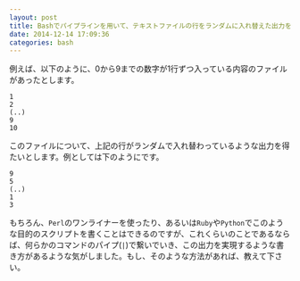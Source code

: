 ```yaml
---
layout: post
title: Bashでパイプラインを用いて、テキストファイルの行をランダムに入れ替えた出力を得るには?
date: 2014-12-14 17:09:36
categories: bash
---
```

<p>例えば、以下のように、0から9までの数字が1行ずつ入っている内容のファイルがあったとします。</p>

<pre><code>1
2
(..)
9
10
</code></pre>

<p>このファイルについて、上記の行がランダムで入れ替わっているような出力を得たいとします。例としては下のようにです。</p>

<pre><code>9
5
(..)
1
3
</code></pre>

<p>もちろん、<code>Perl</code>のワンライナーを使ったり、あるいは<code>Ruby</code>や<code>Python</code>でこのような目的のスクリプトを書くことはできるのですが、これくらいのことであるならば、何らかのコマンドのパイプ(<code>|</code>)で繋いでいき、この出力を実現するような書き方があるような気がしました。もし、そのような方法があれば、教えて下さい。</p>
